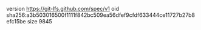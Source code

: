 version https://git-lfs.github.com/spec/v1
oid sha256:a3b503016500f1111f842bc509ea56dfef9cfdf633444ce11727b27b8efc15be
size 9845
